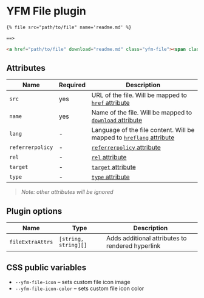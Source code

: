 # YFM File plugin

```md
{% file src="path/to/file" name='readme.md' %}

==>

<a href="path/to/file" download="readme.md" class="yfm-file"><span class="yfm-file__icon"></span>readme.md</a>
```

## Attributes

|Name|Required|Description|
|---|---|---|
|`src`|yes|URL of the file. Will be mapped to [`href` attribute](https://developer.mozilla.org/en-US/docs/Web/HTML/Element/a#attr-href)|
|`name`|yes|Name of the file. Will be mapped to [`download` attribute](https://developer.mozilla.org/en-US/docs/Web/HTML/Element/a#attr-download)|
|`lang`|-|Language of the file content. Will be mapped to [`hreflang` attribute](https://developer.mozilla.org/en-US/docs/Web/HTML/Element/a#attr-hreflang)|
|`referrerpolicy`|-|[`referrerpolicy` attribute](https://developer.mozilla.org/en-US/docs/Web/HTML/Element/a#attr-referrerpolicy)|
|`rel`|-|[`rel` attribute](https://developer.mozilla.org/en-US/docs/Web/HTML/Element/a#attr-rel)|
|`target`|-|[`target` attribute](https://developer.mozilla.org/en-US/docs/Web/HTML/Element/a#attr-target)|
|`type`|-|[`type` attribute](https://developer.mozilla.org/en-US/docs/Web/HTML/Element/a#attr-type)|

> _Note: other attributes will be ignored_

## Plugin options

|Name|Type|Description|
|---|---|---|
|`fileExtraAttrs`|`[string, string][]`|Adds additional attributes to rendered hyperlink|

## CSS public variables

* `--yfm-file-icon` – sets custom file icon image
* `--yfm-file-icon-color` – sets custom file icon color
